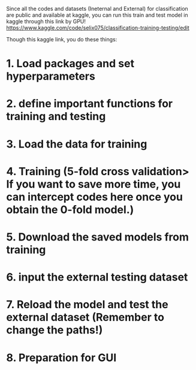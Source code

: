 Since all the codes and datasets (Ineternal and External) for classification are public and available at kaggle,
you can run this train and test model in kaggle through this link by GPU! 
https://www.kaggle.com/code/selix075/classification-training-testing/edit

Though this kaggle link, you do these things:
# 1. Load packages and set hyperparameters
# 2. define important functions for training and testing
# 3. Load the data for training
# 4. Training (5-fold cross validation> If you want to save more time, you can intercept codes here once you obtain the 0-fold model.)
# 5. Download the saved models from training
# 6. input the external testing dataset
# 7. Reload the model and test the external dataset (Remember to change the paths!)
# 8. Preparation for GUI
